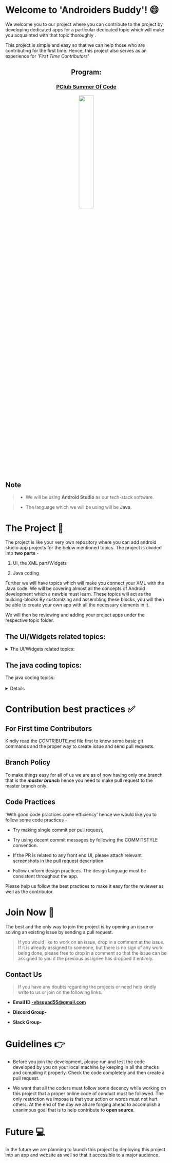 # Welcome to 'Androiders Buddy'! :smile:

We welcome you to our project where you can contribute to the project by developing dedicated apps for a particular dedicated topic which will make you acquainted with that topic thoroughly .

This project is simple and easy so that we can help those who are contributing for the first time. Hence, this project also serves as an experience for *'First Time Contributors'*

 <h2 align= "center"><b> Program: </b></h2>

<a href = "http://pclubsummerofcode.in//"><h3 align= "center"><b> PClub Summer Of Code </b></h3></a> 

<p align="center"><img width=30% src="https://github.com/VBSquad/Androiders-Buddy/blob/master/PClub%20Logo.jpeg"></p> 

## Note ##

  

>  - We will be using **Android Studio** as our tech-stack software.

>  - The language which we will be using will be **Java**.

  
  
  

# The Project :open_file_folder:

  

The project is like your very own repository where you can add android studio app projects for the below mentioned topics. The project is divided into **two parts** -

  

1. UI, the XML part/Widgets

2. Java coding

Further we will have topics which will make you connect your XML with the Java code. We will be covering almost all the concepts of Android development which a newbie must learn. These topics will act as the building-blocks By customizing and assembling these blocks, you will then be able to create your own app with all the necessary elements in it.

  

We will then be reviewing and adding your project apps under the respective topic folder.

  

## The UI/Widgets related topics:

  <details> 
 <summary>The UI/Widgets related topics: </summary > <br>

 - Working with Button
 - Toast
 - List item
 - [CustomToast](https://github.com/VBSquad/Androiders-Buddy/tree/master/UI%20XML/CustomToast)
 - ToggleButton 
 - CheckBoxCustom 
 - CheckBox 
 - RadioButton 
 - Dynamic RadioButton
 - CustomRadioButton 
 - AlertDialog 
 - Spinner 
 - AutoCompleteTextView 
 - ListView
 - CustomListView 
 - RatingBar 
 - WebView 
 - SeekBar 
 - DatePicker 
 - TimePicker 
 - Analog and Digital 
 - ProgressBar 
 - Vertical ScrollView 
 - HorizontalScrollView
 - ImageSwitcher 
 - ImageSlider 
 - ViewStub 
 - TabLayout 
 - TabLayout with FrameLayout 
 - SearchView 
 - SearchView on Toolbar 
 - EditText
</details>

  
## The java coding topics:

 <summary>The java coding topics: </summary > <br>
<details>

 - Activity LifeCycle
 - Implicit Intent
 - Explicit Intent
 - StartActivityForResult
 - Share App Data
 - Android Fragments
 - MediaPlayer: Audio
 - VideoView: Video
 - Recording Media 
 - TelephonyManager
 - Get Call State
 - Simple Caller Talker
 - Call
 - Send SMS
 - Send Email
 
 </details>

# Contribution best practices :white_check_mark:

  

## For First time Contributors

Kindly read the [CONTRIBUTE.md](https://github.com/VBSquad/Androiders-Buddy/blob/master/CONTRIBUTING.md) file first to know some basic git commands and the proper way to create issue and send pull requests.

  

## Branch Policy

To make things easy for all of us we are as of now having only one branch that is the ***master branch*** hence you need to make pull request to the master branch only.

  

## Code Practices

'With good code practices come efficiency' hence we would like you to follow some code practices -

  

- Try making single commit per pull request,

- Try using decent commit messages by following the COMMITSTYLE convention.

- If the PR is related to any front end UI, please attach relevant screenshots in the pull request description.

- Follow uniform design practices. The design language must be consistent throughout the app.

  

Please help us follow the best practices to make it easy for the reviewer as well as the contributor.

  
  
  

# Join Now :email:

  

The best and the only way to join the project is by opening an issue or solving an existing issue by sending a pull request.

> If you would like to work on an issue, drop in a comment at the issue. If it is already assigned to someone, but there is no sign of any work being done, please free to drop in a comment so that the issue can be assigned to you if the previous assignee has dropped it entirely.

  

## Contact Us

> If you have any doubts regarding the projects or need help kindly write to us or join on the following links.

-  **Email ID -vbsquad55@gmail.com**

-  **Discord Group-**

-  **Slack Group-**

  

# Guidelines :point_right:

- Before you join the development, please run and test the code developed by you on your local machine by keeping in all the checks and compiling it properly. Check the code completely and then create a pull request.

  

- We want that all the coders must follow some decency while working on this project that a proper online code of conduct must be followed. The only restriction we impose is that your action or words must not hurt others. At the end of the day we all are forging ahead to accomplish a unanimous goal that is to help contribute to **open source**.

  

# Future :computer:

In the future we are planning to launch this project by deploying this project into an app and website as well so that it accessible to a major audience.
